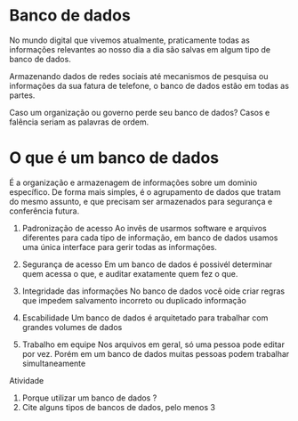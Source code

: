 # Banco de dados

No mundo digital que vivemos atualmente, praticamente 
todas as informações relevantes ao nosso dia a dia são 
salvas em algum tipo de banco de dados.

Armazenando dados de redes sociais até mecanismos de pesquisa ou informações da sua fatura de telefone, o banco de dados estão em 
todas as partes.

Caso um organização ou governo perde seu banco de dados? Casos 
e falência seriam as palavras de ordem.


# O que é um banco de dados

É a organização e armazenagem de informações sobre um dominio específico.
De forma mais simples, é o agrupamento de dados que tratam do mesmo assunto, 
e que precisam ser armazenados para segurança e conferência futura.

1) Padronização de acesso
Ao invês de usarmos software e arquivos diferentes para cada 
tipo de informação, em banco de dados usamos uma única interface 
para gerir todas as informações.

2) Segurança de acesso
Em um banco de dados é possivél determinar quem acessa o que, e auditar exatamente quem fez o que.

3) Integridade das informações
No banco de dados você oide criar regras que impedem salvamento
incorreto ou duplicado informação

4) Escabilidade 
Um banco de dados é arquitetado para trabalhar com grandes volumes de dados

5) Trabalho em equipe
Nos arquivos em geral, só uma pessoa pode editar por vez.
Porém em um banco de dados muitas pessoas podem trabalhar simultaneamente

Atividade 
1) Porque utilizar um banco de dados ?
2) Cite alguns tipos de bancos de dados, pelo menos 3